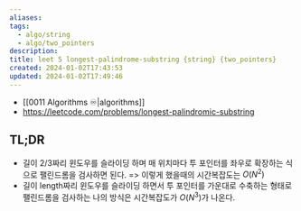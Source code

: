 ```yaml
---
aliases: 
tags:
  - algo/string
  - algo/two_pointers
description: 
title: leet 5 longest-palindrome-substring {string} {two_pointers}
created: 2024-01-02T17:43:53
updated: 2024-01-02T17:49:46
---
```

- [[0011 Algorithms ♾️|algorithms]]
- <https://leetcode.com/problems/longest-palindromic-substring>

## TL;DR

- 길이 2/3짜리 윈도우를 슬라이딩 하며 매 위치마다 투 포인터를 좌우로 확장하는 식으로 팰린드롬을 검사하면 된다. => 이렇게 했을때의 시간복잡도는 $O(N^2)$
- 길이 length짜리 윈도우를 슬라이딩 하면서 투 포인터를 가운대로 수축하는 형태로 팰린드롬을 검사하는 나의 방식은 시간복잡도가 $O(N^3)$가 나온다.
